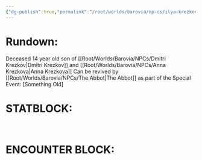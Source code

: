 ```yaml
---
{"dg-publish":true,"permalink":"/root/worlds/barovia/np-cs/ilya-krezkov/","tags":["Barovia"]}
---
```


# **Rundown:**

Deceased 14 year old son of [[Root/Worlds/Barovia/NPCs/Dmitri Krezkov\|Dmitri Krezkov]] and [[Root/Worlds/Barovia/NPCs/Anna Krezkova\|Anna Krezkova]]
Can be revived by [[Root/Worlds/Barovia/NPCs/The Abbot\|The Abbot]] as part of the Special Event: [Something Old]

# **STATBLOCK:**

 

# **ENCOUNTER BLOCK:**
